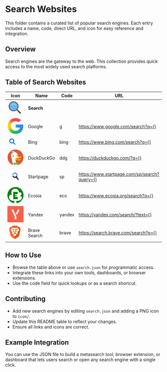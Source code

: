 # Search Websites

This folder contains a curated list of popular search engines. Each entry includes a name, code, direct URL, and icon for easy reference and integration.

## Overview
Search engines are the gateway to the web. This collection provides quick access to the most widely used search platforms.

## Table of Search Websites

| Icon | Name           | Code   | URL |
|------|----------------|--------|-----|
| ![Search](icon/search.png) | **Search** |        |     |
| ![Google](icon/google.png) | Google | g | https://www.google.com/search?q={} |
| ![Bing](icon/bing.png) | Bing | bing | https://www.bing.com/search?q={} |
| ![DuckDuckGo](icon/duckduckgo.png) | DuckDuckGo | ddg | https://duckduckgo.com/?q={} |
| ![Startpage](icon/startpage.png) | Startpage | sp | https://www.startpage.com/sp/search?query={} |
| ![Ecosia](icon/ecosia.png) | Ecosia | eco | https://www.ecosia.org/search?q={} |
| ![Yandex](icon/yandex.png) | Yandex | yandex | https://yandex.com/search/?text={} |
| ![Brave Search](icon/brave.png) | Brave Search | brave | https://search.brave.com/search?q={} |

## How to Use
- Browse the table above or use `search.json` for programmatic access.
- Integrate these links into your own tools, dashboards, or browser extensions.
- Use the code field for quick lookups or as a search shortcut.

## Contributing
- Add new search engines by editing `search.json` and adding a PNG icon to `icon/`.
- Update this README table to reflect your changes.
- Ensure all links and icons are correct.

## Example Integration
You can use the JSON file to build a metasearch tool, browser extension, or dashboard that lets users search or open any search engine with a single click. 